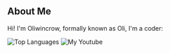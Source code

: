## About Me
Hi! I'm Oliwincrow, formally known as Oli, I'm a coder: 



![Top Languages](https://github-readme-stats.vercel.app/api/top-langs/?username=Oliwincrow&theme=discord_old_blurple)
![My Youtube](https://www.youtube.com/@oliwincrow-Official)

<!--
**Oliwincrow/Oliwincrow** is a ✨ _special_ ✨ repository because its `README.md` (this file) appears on your GitHub profile.

Here are some ideas to get you started:

- 🔭 I’m currently working on ...
- 🌱 I’m currently learning ...
- 👯 I’m looking to collaborate on ...
- 🤔 I’m looking for help with ...
- 💬 Ask me about ...
- 📫 How to reach me: ...
- 😄 Pronouns: ...
- ⚡ Fun fact: ...
-->
